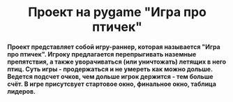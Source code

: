 <h1 align="center">Проект на pygame "Игра про птичек"</h1>
<h4>Проект представляет собой игру-раннер, которая называется "Игра про птичек". Игроку предлагается перепрыгивать наземные препятствия, а также уворачиваться (или уничтожать) летящих в него птиц. Суть игры - продержаться и не умереть как можно дольше. Ведется подсчет очков, чем дольше игрок держится - тем больше счёт. В игре присутсвует стартовое окно, финальное окно, таблица лидеров.</h4>
